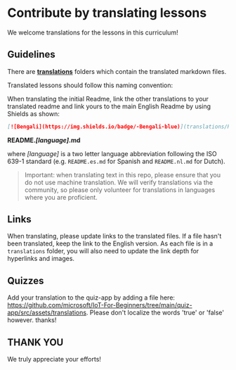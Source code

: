 # Contribute by translating lessons

We welcome translations for the lessons in this curriculum!

## Guidelines

There are [**translations**](https://github.com/microsoft/IoT-For-Beginners/tree/main/1-getting-started/lessons/1-introduction-to-iot/translations) folders which contain the translated markdown files.

Translated lessons should follow this naming convention:

When translating the initial Readme, link the other translations to your translated readme and link yours to the main English Readme by using Shields as shown:

```markdown
[![Bengali](https://img.shields.io/badge/-Bengali-blue)](translations/README.bn.md)
```
**README._[language]_.md**

where _[language]_ is a two letter language abbreviation following the ISO 639-1 standard (e.g. `README.es.md` for Spanish and `README.nl.md` for Dutch).

> Important: when translating text in this repo, please ensure that you do not use machine translation. We will verify translations via the community, so please only volunteer for translations in languages where you are proficient.

## Links

When translating, please update links to the translated files. If a file hasn't been translated, keep the link to the English version. As each file is in a `translations` folder, you will also need to update the link depth for hyperlinks and images.

## Quizzes

Add your translation to the quiz-app by adding a file here: https://github.com/microsoft/IoT-For-Beginners/tree/main/quiz-app/src/assets/translations. Please don't localize the words 'true' or 'false' however. thanks!

## THANK YOU

We truly appreciate your efforts!
